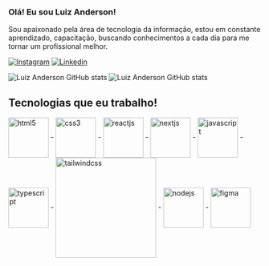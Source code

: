 ### Olá! Eu sou Luiz Anderson!</br>

Sou apaixonado pela área de tecnologia da informação, estou em constante aprendizado, capacitação, buscando conhecimentos a cada dia para me tornar um profissional melhor.</br>

[![Instagram](https://img.shields.io/badge/Instagram-E4405F?style=for-the-badge&logo=instagram&logoColor=white)](https://www.instagram.com/anderson.dev22/)
[![Linkedin](https://img.shields.io/badge/LinkedIn-0077B5?style=for-the-badge&logo=linkedin&logoColor=white)](https://www.instagram.com/anderson.dev22/)

![Luiz Anderson GitHub stats](https://github-readme-stats.vercel.app/api?username=AndersonDev22&show_icons=true&theme=tokyonight)
![Luiz Anderson GitHub stats](https://github-readme-stats.vercel.app/api/top-langs/?username=AndersonDev22&theme=blue-green)

## Tecnologias que eu trabalho!
<div style="display: inline_block">
<img align"center" height="80" align="center" alt="html5" src="https://cdn.jsdelivr.net/gh/devicons/devicon/icons/html5/html5-original.svg"/> - 
<img align"center" height="80" align="center" alt="css3" src="https://cdn.jsdelivr.net/gh/devicons/devicon/icons/css3/css3-original.svg"/> - 
<img align"center" height="80" align="center" alt="reactjs" src="https://cdn.jsdelivr.net/gh/devicons/devicon/icons/react/react-original-wordmark.svg"/> - 
<img align"center" height="80" align="center" alt="nextjs" src="https://cdn.jsdelivr.net/gh/devicons/devicon/icons/nextjs/nextjs-original-wordmark.svg"/> - 
<img align"center" height="80" align="center" alt="javascript" src="https://cdn.jsdelivr.net/gh/devicons/devicon/icons/javascript/javascript-original.svg"/> - 
<img align"center" height="80" align="center" alt="typescript" src="https://cdn.jsdelivr.net/gh/devicons/devicon/icons/typescript/typescript-original.svg"/> - 
<img align"center" width="200" align="center" alt="tailwindcss" src="https://cdn.jsdelivr.net/gh/devicons/devicon/icons/tailwindcss/tailwindcss-original-wordmark.svg"/> - 
<img align"center" height="80" align="center" alt="nodejs" src="https://cdn.jsdelivr.net/gh/devicons/devicon/icons/nodejs/nodejs-original.svg"/> - 
<img align"center" margin="10" height="80" align="center" alt="figma" src="https://cdn.jsdelivr.net/gh/devicons/devicon/icons/figma/figma-original.svg"/>
</div>

